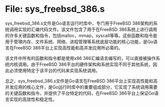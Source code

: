 # File: sys_freebsd_386.s

sys_freebsd_386.s文件是Go语言运行时库中，专门用于FreeBSD 386架构的系统调用实现的汇编代码文件。该文件包含了用于在FreeBSD 386系统上进行调用的许多关键函数和指令，包括malloc，mmap，syscall等等。这些函数和指令是用于管理内存、文件系统、网络、进程管理等系统底层功能的核心功能，是Go语言在FreeBSD 386平台上实现高性能和高并发应用所必需的。 

该文件中所有的函数和指令都是使用x86 386汇编语言编写的，可以直接被操作系统内核调用。由于FreeBSD 386平台的硬件架构和系统实现不同于其他系统，因此必须使用特定于该平台的代码来实现系统调用。 

总之，sys_freebsd_386.s文件是Go语言在FreeBSD 386平台上实现高性能和高并发应用的核心文件，是Go运行时库中的重要组成部分，它实现了系统调用需要的关键函数和指令，并提供了平台特定的代码，在FreeBSD 386平台上保证Go语言实现的高效性和稳定性。

